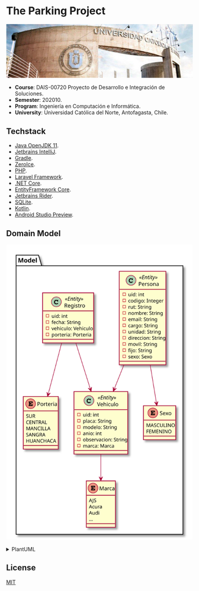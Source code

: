 # The Parking Project

<p align="center"><img src="ucn.jpg"></p>

* **Course**: DAIS-00720 Proyecto de Desarrollo e Integración de Soluciones.
* **Semester**: 202010.
* **Program**: Ingeniería en Computación e Informática.
* **University**: Universidad Católica del Norte, Antofagasta, Chile.

## Techstack

* [Java OpenJDK 11](https://openjdk.java.net/projects/jdk/11/).
* [Jetbrains IntelliJ](https://www.jetbrains.com/idea/nextversion/).
* [Gradle](https://gradle.org/).
* [ZeroIce](https://zeroc.com/).
* [PHP](https://www.php.net/).
* [Laravel Framework](https://laravel.com/).
* [.NET Core](https://dotnet.microsoft.com/).
* [EntityFramework Core](https://docs.microsoft.com/en-us/ef/core/).
* [Jetbrains Rider](https://www.jetbrains.com/rider/nextversion/).
* [SQLite](https://www.sqlite.org/).
* [Kotlin](https://developer.android.com/kotlin).
* [Android Studio Preview](https://developer.android.com/studio/preview).

## Domain Model

![](domain.svg)

<details><summary>PlantUML</summary>
<p>

```
@startuml

package Model {

    class Persona <<Entity>> {
        - uid: int
        - codigo: Integer
        - rut: String
        - nombre: String
        - email: String
        - cargo: String
        - unidad: String
        - direccion: String
        - movil: String
        - fijo: String
        - sexo: Sexo
    }

    enum Sexo {
        MASCULINO
        FEMENINO
    }
    Persona --> Sexo

    enum Marca {
        AJS
        Acura
        Audi
        ...
    }

    class Vehiculo <<Entity>> {
        - uid: int
        - placa: String
        - modelo: String
        - anio: int
        - observacion: String
        - marca: Marca
    }
    Vehiculo --> Marca
    Persona --> Vehiculo

    enum Porteria {
        SUR
        CENTRAL
        MANCILLA
        SANGRA
        HUANCHACA
    }

    class Registro <<Entity>> {
        - uid: int
        - fecha: String
        - vehiculo: Vehiculo
        - porteria: Porteria
    }
    Registro --> Porteria
    Registro --> Vehiculo

}

@enduml
```

</p>
</details>

## License
[MIT](https://choosealicense.com/licenses/mit/)
